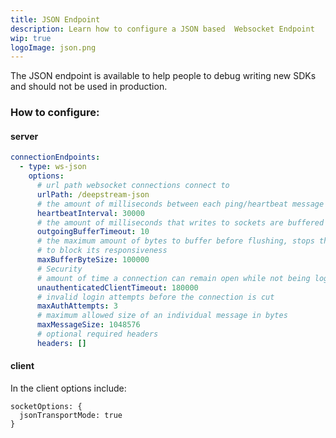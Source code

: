```yaml
---
title: JSON Endpoint
description: Learn how to configure a JSON based  Websocket Endpoint
wip: true
logoImage: json.png
---
```


The JSON endpoint is available to help people to debug writing new SDKs and should not be used in production.

### How to configure:

#### server

```yaml
connectionEndpoints:
  - type: ws-json
    options:
      # url path websocket connections connect to
      urlPath: /deepstream-json
      # the amount of milliseconds between each ping/heartbeat message
      heartbeatInterval: 30000
      # the amount of milliseconds that writes to sockets are buffered
      outgoingBufferTimeout: 10
      # the maximum amount of bytes to buffer before flushing, stops the client from large enough packages
      # to block its responsiveness
      maxBufferByteSize: 100000
      # Security
      # amount of time a connection can remain open while not being logged in
      unauthenticatedClientTimeout: 180000
      # invalid login attempts before the connection is cut
      maxAuthAttempts: 3
      # maximum allowed size of an individual message in bytes
      maxMessageSize: 1048576
      # optional required headers
      headers: []

```

#### client

In the client options include:

```
socketOptions: {
  jsonTransportMode: true
}
```
